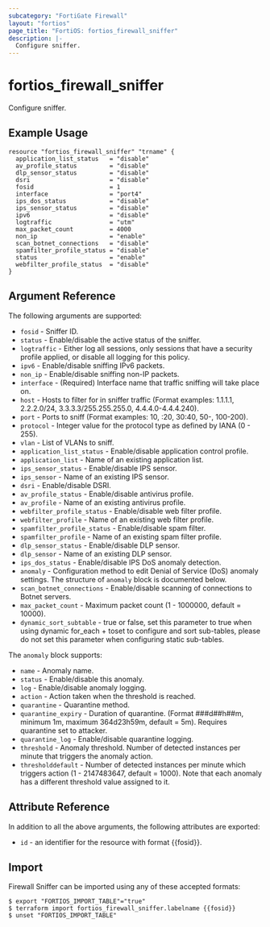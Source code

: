 ```yaml
---
subcategory: "FortiGate Firewall"
layout: "fortios"
page_title: "FortiOS: fortios_firewall_sniffer"
description: |-
  Configure sniffer.
---
```


# fortios_firewall_sniffer
Configure sniffer.

## Example Usage

```hcl
resource "fortios_firewall_sniffer" "trname" {
  application_list_status   = "disable"
  av_profile_status         = "disable"
  dlp_sensor_status         = "disable"
  dsri                      = "disable"
  fosid                     = 1
  interface                 = "port4"
  ips_dos_status            = "disable"
  ips_sensor_status         = "disable"
  ipv6                      = "disable"
  logtraffic                = "utm"
  max_packet_count          = 4000
  non_ip                    = "enable"
  scan_botnet_connections   = "disable"
  spamfilter_profile_status = "disable"
  status                    = "enable"
  webfilter_profile_status  = "disable"
}
```

## Argument Reference


The following arguments are supported:

* `fosid` - Sniffer ID.
* `status` - Enable/disable the active status of the sniffer.
* `logtraffic` - Either log all sessions, only sessions that have a security profile applied, or disable all logging for this policy.
* `ipv6` - Enable/disable sniffing IPv6 packets.
* `non_ip` - Enable/disable sniffing non-IP packets.
* `interface` - (Required) Interface name that traffic sniffing will take place on.
* `host` - Hosts to filter for in sniffer traffic (Format examples: 1.1.1.1, 2.2.2.0/24, 3.3.3.3/255.255.255.0, 4.4.4.0-4.4.4.240).
* `port` - Ports to sniff (Format examples: 10, :20, 30:40, 50-, 100-200).
* `protocol` - Integer value for the protocol type as defined by IANA (0 - 255).
* `vlan` - List of VLANs to sniff.
* `application_list_status` - Enable/disable application control profile.
* `application_list` - Name of an existing application list.
* `ips_sensor_status` - Enable/disable IPS sensor.
* `ips_sensor` - Name of an existing IPS sensor.
* `dsri` - Enable/disable DSRI.
* `av_profile_status` - Enable/disable antivirus profile.
* `av_profile` - Name of an existing antivirus profile.
* `webfilter_profile_status` - Enable/disable web filter profile.
* `webfilter_profile` - Name of an existing web filter profile.
* `spamfilter_profile_status` - Enable/disable spam filter.
* `spamfilter_profile` - Name of an existing spam filter profile.
* `dlp_sensor_status` - Enable/disable DLP sensor.
* `dlp_sensor` - Name of an existing DLP sensor.
* `ips_dos_status` - Enable/disable IPS DoS anomaly detection.
* `anomaly` - Configuration method to edit Denial of Service (DoS) anomaly settings. The structure of `anomaly` block is documented below.
* `scan_botnet_connections` - Enable/disable scanning of connections to Botnet servers.
* `max_packet_count` - Maximum packet count (1 - 1000000, default = 10000).
* `dynamic_sort_subtable` - true or false, set this parameter to true when using dynamic for_each + toset to configure and sort sub-tables, please do not set this parameter when configuring static sub-tables.

The `anomaly` block supports:

* `name` - Anomaly name.
* `status` - Enable/disable this anomaly.
* `log` - Enable/disable anomaly logging.
* `action` - Action taken when the threshold is reached.
* `quarantine` - Quarantine method.
* `quarantine_expiry` - Duration of quarantine. (Format ###d##h##m, minimum 1m, maximum 364d23h59m, default = 5m). Requires quarantine set to attacker.
* `quarantine_log` - Enable/disable quarantine logging.
* `threshold` - Anomaly threshold. Number of detected instances per minute that triggers the anomaly action.
* `thresholddefault` - Number of detected instances per minute which triggers action (1 - 2147483647, default = 1000). Note that each anomaly has a different threshold value assigned to it.


## Attribute Reference

In addition to all the above arguments, the following attributes are exported:
* `id` - an identifier for the resource with format {{fosid}}.

## Import

Firewall Sniffer can be imported using any of these accepted formats:
```
$ export "FORTIOS_IMPORT_TABLE"="true"
$ terraform import fortios_firewall_sniffer.labelname {{fosid}}
$ unset "FORTIOS_IMPORT_TABLE"
```
